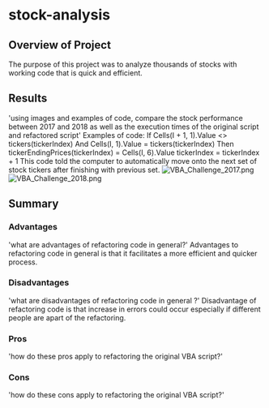 # stock-analysis
## Overview of Project
The purpose of this project was to analyze thousands of stocks with working code that is quick and efficient. 
## Results
'using images and examples of code, compare the stock performance between 2017 and 2018 as well as the execution times of the original script and refactored script'
Examples of code: If Cells(I + 1, 1).Value <> tickers(tickerIndex) And Cells(I, 1).Value = tickers(tickerIndex) Then tickerEndingPrices(tickerIndex) = Cells(I, 6).Value
tickerIndex = tickerIndex + 1
This code told the computer to automatically move onto the next set of stock tickers after finishing with previous set.
![VBA_Challenge_2017.png](path/to/VBA_Challenge_2017.png)
![VBA_Challenge_2018.png](path/to/VBA_Challenge_2018.png)
## Summary
### Advantages
'what are advantages of refactoring code in general?'
Advantages to refactoring code in general is that it facilitates a more efficient and quicker process.
### Disadvantages
'what are disadvantages of refactoring code in general ?'
Disadvantage of refactoring code is that increase in errors could occur especially if different people are apart of the refactoring.
### Pros
'how do these pros apply to refactoring the original VBA script?'
### Cons
'how do these cons apply to refactoring the original VBA script?'
